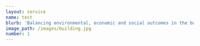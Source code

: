 ```yaml
---
layout: service
name: test
blurb: 'Balancing environmental, economic and social outcomes in the built environment'
image_path: /images/building.jpg
number: 1
---
```

